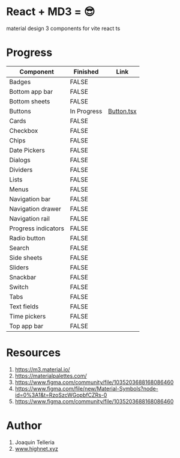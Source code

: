 # React + MD3 = 😎

material design 3 components for vite react ts

# Progress
| Component           | Finished | Link                                                                                                            |
|---------------------|----------|-----------------------------------------------------------------------------------------------------------------|
| Badges              | FALSE    |                                                                                                                 |
| Bottom app bar      | FALSE    |                                                                                                                 |
| Bottom sheets       | FALSE    |                                                                                                                 |
| Buttons             | In Progress    | [Button.tsx](https://github.com/highnet/vite-react-ts-md3-components/blob/master/vite-react-ts-md3-components/src/Button.tsx) |
| Cards               | FALSE    |                                                                                                                 |
| Checkbox            | FALSE    |                                                                                                                 |
| Chips               | FALSE    |                                                                                                                 |
| Date Pickers        | FALSE    |                                                                                                                 |
| Dialogs             | FALSE    |                                                                                                                 |
| Dividers            | FALSE    |                                                                                                                 |
| Lists               | FALSE    |                                                                                                                 |
| Menus               | FALSE    |                                                                                                                 |
| Navigation bar      | FALSE    |                                                                                                                 |
| Navigation drawer   | FALSE    |                                                                                                                 |
| Navigation rail     | FALSE    |                                                                                                                 |
| Progress indicators | FALSE    |                                                                                                                 |
| Radio button        | FALSE    |                                                                                                                 |
| Search              | FALSE    |                                                                                                                 |
| Side sheets         | FALSE    |                                                                                                                 |
| Sliders             | FALSE    |                                                                                                                 |
| Snackbar            | FALSE    |                                                                                                                 |
| Switch              | FALSE    |                                                                                                                 |
| Tabs                | FALSE    |                                                                                                                 |
| Text fields         | FALSE    |                                                                                                                 |
| Time pickers        | FALSE    |                                                                                                                 |
| Top app bar         | FALSE    |                                                                                                                 |

# Resources
1. https://m3.material.io/
2. https://materialpalettes.com/
3. https://www.figma.com/community/file/1035203688168086460
4. https://www.figma.com/file/new/Material-Symbols?node-id=0%3A1&t=RzoSzcWGopbfCZRs-0
5. https://www.figma.com/community/file/1035203688168086460

# Author
1. Joaquin Telleria
2. www.highnet.xyz
